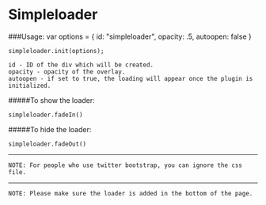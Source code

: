 Simpleloader
============

###Usage:
	var options = {
		id: "simpleloader",
		opacity: .5,
		autoopen: false
	}

	simpleloader.init(options);

	id - ID of the div which will be created.
	opacity - opacity of the overlay.
	autoopen - if set to true, the loading will appear once the plugin is initialized.

#####To show the loader:

	simpleloader.fadeIn()

#####To hide the loader:

	simpleloader.fadeOut()

---

	NOTE: For people who use twitter bootstrap, you can ignore the css file.

---

	NOTE: Please make sure the loader is added in the bottom of the page.
